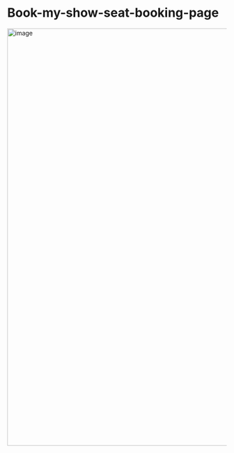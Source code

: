 # Book-my-show-seat-booking-page

<img width="958" alt="image" src="https://user-images.githubusercontent.com/77577361/173883149-ff76405f-18d3-4c62-ba9f-586e2bdaff14.png">




